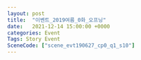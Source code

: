 ```yaml
---
layout: post
title:  "이벤트_2019여름_0화_오프닝"
date:   2021-12-14 15:00:00 +0000
categories: Event
Tags: Story Event
SceneCode: ["scene_evt190627_cp0_q1_s10"]
---
```

